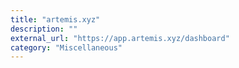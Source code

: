 ```yaml
---
title: "artemis.xyz"
description: ""
external_url: "https://app.artemis.xyz/dashboard"
category: "Miscellaneous"
---
```

